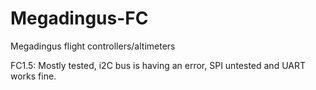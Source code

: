 # Megadingus-FC
Megadingus flight controllers/altimeters

FC1.5: Mostly tested, i2C bus is having an error, SPI untested and UART works fine.
